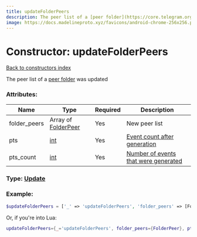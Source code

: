 ```yaml
---
title: updateFolderPeers
description: The peer list of a [peer folder](https://core.telegram.org/api/folders#peer-folders) was updated
image: https://docs.madelineproto.xyz/favicons/android-chrome-256x256.png
---
```

# Constructor: updateFolderPeers  
[Back to constructors index](index.md)



The peer list of a [peer folder](https://core.telegram.org/api/folders#peer-folders) was updated

### Attributes:

| Name     |    Type       | Required | Description |
|----------|---------------|----------|-------------|
|folder\_peers|Array of [FolderPeer](../types/FolderPeer.md) | Yes|New peer list|
|pts|[int](../types/int.md) | Yes|[Event count after generation](https://core.telegram.org/api/updates)|
|pts\_count|[int](../types/int.md) | Yes|[Number of events that were generated](https://core.telegram.org/api/updates)|



### Type: [Update](../types/Update.md)


### Example:

```php
$updateFolderPeers = ['_' => 'updateFolderPeers', 'folder_peers' => [FolderPeer, FolderPeer], 'pts' => int, 'pts_count' => int];
```  


Or, if you're into Lua:

```lua
updateFolderPeers={_='updateFolderPeers', folder_peers={FolderPeer}, pts=int, pts_count=int}

```


